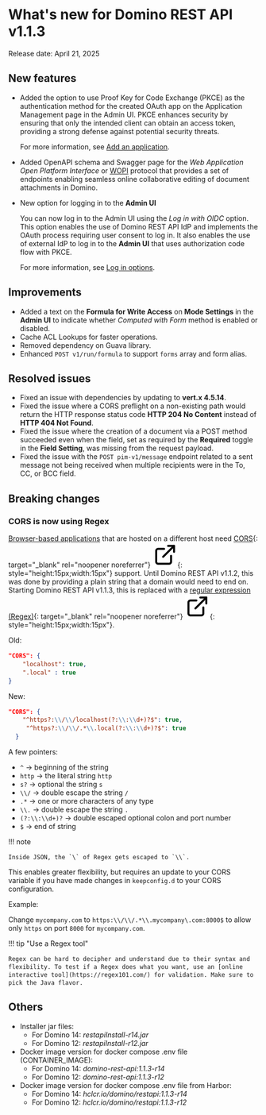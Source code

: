 # What's new for Domino REST API v1.1.3

Release date: April 21, 2025

## New features

- Added the option to use Proof Key for Code Exchange (PKCE) as the authentication method for the created OAuth app on the Application Management page in the Admin UI. PKCE enhances security by ensuring that only the intended client can obtain an access token, providing a strong defense against potential security threats.

    For more information, see [Add an application](../references/usingwebui/appui.md#add-an-application).

- Added OpenAPI schema and Swagger page for the *Web Application Open Platform Interface* or [WOPI](../references/openapidefinitions.md#wopi) protocol that provides a set of endpoints enabling seamless online collaborative editing of document attachments in Domino.

- New option for logging in to the **Admin UI**

    You can now log in to the Admin UI using the *Log in with OIDC* option. This option enables the use of Domino REST API IdP and implements the OAuth process requiring user consent to log in. It also enables the use of external IdP to log in to the **Admin UI** that uses authorization code flow with PKCE.

    For more information, see [Log in options](../references/usingwebui/index.md#log-in-options).

## Improvements

- Added a text on the **Formula for Write Access** on **Mode Settings** in the **Admin UI** to indicate whether *Computed with Form* method is enabled or disabled.
- Cache ACL Lookups for faster operations.
- Removed dependency on Guava library.
- Enhanced `POST v1/run/formula` to support `forms` array and form alias.

## Resolved issues

- Fixed an issue with dependencies by updating to **vert.x 4.5.14**.
- Fixed the issue where a CORS preflight on a non-existing path would return the HTTP response status code **HTTP 204 No Content** instead of **HTTP 404 Not Found**.
- Fixed the issue where the creation of a document via a POST method succeeded even when the field, set as required by the **Required** toggle in the **Field Setting**, was missing from the request payload.
- Fixed the issue with the `POST pim-v1/message` endpoint related to a sent message not being received when multiple recipients were in the To, CC, or BCC field.

## Breaking changes

### CORS is now using Regex

[Browser-based applications](../references/usingdominorestapi/keepapplications.md) that are hosted on a different host need [CORS](https://developer.mozilla.org/en-US/docs/Glossary/CORS "Opens a new tab"){: target="_blank" rel="noopener noreferrer"}&nbsp;![link image](../assets/images/external-link.svg){: style="height:15px;width:15px"} support. Until Domino REST API v1.1.2, this was done by providing a plain string that a domain would need to end on. Starting Domino REST API v1.1.3, this is replaced with a [regular expression (Regex)](https://en.wikipedia.org/wiki/Regular_expression "Opens a new tab"){: target="_blank" rel="noopener noreferrer"}&nbsp;![link image](../assets/images/external-link.svg){: style="height:15px;width:15px"}.

Old:

```json
"CORS": {
    "localhost": true,
    ".local" : true
}
```

New:

```json
"CORS": {
    "^https?:\\/\\/localhost(?:\\:\\d+)?$": true,
     "^https?:\\/\\/.*\\.local(?:\\:\\d+)?$": true
  }
```

A few pointers:

- `^` &rarr; beginning of the string
- `http` &rarr; the literal string `http`
- `s?` &rarr; optional the string `s`
- `\\/` &rarr; double escape the string `/`
- `.*` &rarr; one or more characters of any type
- `\\.` &rarr; double escape the string `.`
- `(?:\\:\\d+)?` &rarr; double escaped optional colon and port number
- `$` &rarr; end of string

!!! note

    Inside JSON, the `\` of Regex gets escaped to `\\`.

This enables greater flexibility, but requires an update to your CORS variable if you have made changes in `keepconfig.d` to your CORS configuration.

Example:

Change `mycompany.com` to `https:\\/\\/.*\\.mycompany\.com:8000$` to allow only `https` on port `8000` for `mycompany.com`.

!!! tip "Use a Regex tool"

    Regex can be hard to decipher and understand due to their syntax and flexibility. To test if a Regex does what you want, use an [online interactive tool](https://regex101.com/) for validation. Make sure to pick the Java flavor.

## Others

- Installer jar files:
    - For Domino 14: *restapiInstall-r14.jar*
    - For Domino 12: *restapiInstall-r12.jar*
- Docker image version for docker compose .env file (CONTAINER_IMAGE):
    - For Domino 14: *domino-rest-api:1.1.3-r14*
    - For Domino 12: *domino-rest-api:1.1.3-r12*  
- Docker image version for docker compose .env file from Harbor:
    - For Domino 14: *hclcr.io/domino/restapi:1.1.3-r14*
    - For Domino 12: *hclcr.io/domino/restapi:1.1.3-r12*
